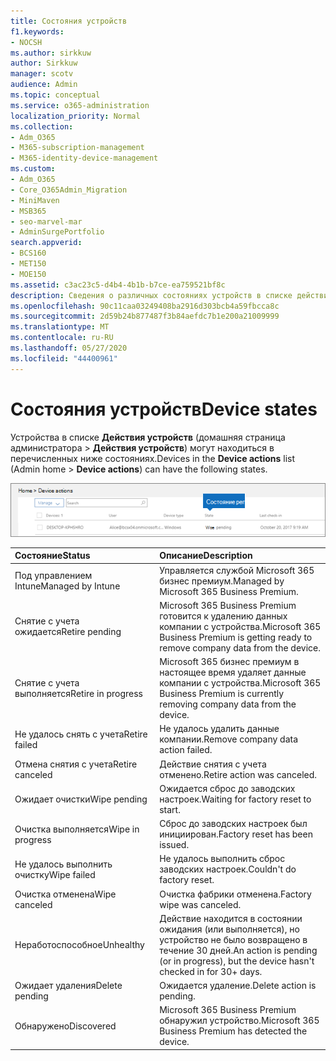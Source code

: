 ```yaml
---
title: Состояния устройств
f1.keywords:
- NOCSH
ms.author: sirkkuw
author: Sirkkuw
manager: scotv
audience: Admin
ms.topic: conceptual
ms.service: o365-administration
localization_priority: Normal
ms.collection:
- Adm_O365
- M365-subscription-management
- M365-identity-device-management
ms.custom:
- Adm_O365
- Core_O365Admin_Migration
- MiniMaven
- MSB365
- seo-marvel-mar
- AdminSurgePortfolio
search.appverid:
- BCS160
- MET150
- MOE150
ms.assetid: c3ac23c5-d4b4-4b1b-b7ce-ea759521bf8c
description: Сведения о различных состояниях устройств в списке действия устройств в домашней странице администратора Microsoft 365 для бизнеса.
ms.openlocfilehash: 90c11caa03249408ba2916d303bcb4a59fbcca8c
ms.sourcegitcommit: 2d59b24b877487f3b84aefdc7b1e200a21009999
ms.translationtype: MT
ms.contentlocale: ru-RU
ms.lasthandoff: 05/27/2020
ms.locfileid: "44400961"
---
```

# <a name="device-states"></a><span data-ttu-id="57373-103">Состояния устройств</span><span class="sxs-lookup"><span data-stu-id="57373-103">Device states</span></span>

<span data-ttu-id="57373-104">Устройства в списке **Действия устройств** (домашняя страница администратора \> **Действия устройств**) могут находиться в перечисленных ниже состояниях.</span><span class="sxs-lookup"><span data-stu-id="57373-104">Devices in the **Device actions** list (Admin home \> **Device actions**) can have the following states.</span></span>
  
![In the Device actions list, you can see the Devices states.](../media/a621c47e-45d9-4e1a-beb9-c03254d40c1d.png)
  
|<span data-ttu-id="57373-106">**Состояние**</span><span class="sxs-lookup"><span data-stu-id="57373-106">**Status**</span></span>|<span data-ttu-id="57373-107">**Описание**</span><span class="sxs-lookup"><span data-stu-id="57373-107">**Description**</span></span>|
|:-----|:-----|
|<span data-ttu-id="57373-108">Под управлением Intune</span><span class="sxs-lookup"><span data-stu-id="57373-108">Managed by Intune</span></span>  <br/> |<span data-ttu-id="57373-109">Управляется службой Microsoft 365 бизнес премиум.</span><span class="sxs-lookup"><span data-stu-id="57373-109">Managed by Microsoft 365 Business Premium.</span></span>  <br/> |
|<span data-ttu-id="57373-110">Снятие с учета ожидается</span><span class="sxs-lookup"><span data-stu-id="57373-110">Retire pending</span></span>  <br/> |<span data-ttu-id="57373-111">Microsoft 365 Business Premium готовится к удалению данных компании с устройства.</span><span class="sxs-lookup"><span data-stu-id="57373-111">Microsoft 365 Business Premium is getting ready to remove company data from the device.</span></span>  <br/> |
|<span data-ttu-id="57373-112">Снятие с учета выполняется</span><span class="sxs-lookup"><span data-stu-id="57373-112">Retire in progress</span></span>  <br/> |<span data-ttu-id="57373-113">Microsoft 365 бизнес премиум в настоящее время удаляет данные компании с устройства.</span><span class="sxs-lookup"><span data-stu-id="57373-113">Microsoft 365 Business Premium is currently removing company data from the device.</span></span>  <br/> |
|<span data-ttu-id="57373-114">Не удалось снять с учета</span><span class="sxs-lookup"><span data-stu-id="57373-114">Retire failed</span></span>  <br/> | <span data-ttu-id="57373-115">Не удалось удалить данные компании.</span><span class="sxs-lookup"><span data-stu-id="57373-115">Remove company data action failed.</span></span>  <br/> |
|<span data-ttu-id="57373-116">Отмена снятия с учета</span><span class="sxs-lookup"><span data-stu-id="57373-116">Retire canceled</span></span>  <br/> |<span data-ttu-id="57373-117">Действие снятия с учета отменено.</span><span class="sxs-lookup"><span data-stu-id="57373-117">Retire action was canceled.</span></span>  <br/> |
|<span data-ttu-id="57373-118">Ожидает очистки</span><span class="sxs-lookup"><span data-stu-id="57373-118">Wipe pending</span></span>  <br/> |<span data-ttu-id="57373-119">Ожидается сброс до заводских настроек.</span><span class="sxs-lookup"><span data-stu-id="57373-119">Waiting for factory reset to start.</span></span>  <br/> |
|<span data-ttu-id="57373-120">Очистка выполняется</span><span class="sxs-lookup"><span data-stu-id="57373-120">Wipe in progress</span></span>  <br/> |<span data-ttu-id="57373-121">Сброс до заводских настроек был инициирован.</span><span class="sxs-lookup"><span data-stu-id="57373-121">Factory reset has been issued.</span></span>  <br/> |
|<span data-ttu-id="57373-122">Не удалось выполнить очистку</span><span class="sxs-lookup"><span data-stu-id="57373-122">Wipe failed</span></span>  <br/> |<span data-ttu-id="57373-123">Не удалось выполнить сброс заводских настроек.</span><span class="sxs-lookup"><span data-stu-id="57373-123">Couldn't do factory reset.</span></span>  <br/> |
|<span data-ttu-id="57373-124">Очистка отменена</span><span class="sxs-lookup"><span data-stu-id="57373-124">Wipe canceled</span></span>  <br/> |<span data-ttu-id="57373-125">Очистка фабрики отменена.</span><span class="sxs-lookup"><span data-stu-id="57373-125">Factory wipe was canceled.</span></span>  <br/> |
|<span data-ttu-id="57373-126">Неработоспособное</span><span class="sxs-lookup"><span data-stu-id="57373-126">Unhealthy</span></span>  <br/> |<span data-ttu-id="57373-127">Действие находится в состоянии ожидания (или выполняется), но устройство не было возвращено в течение 30 дней.</span><span class="sxs-lookup"><span data-stu-id="57373-127">An action is pending (or in progress), but the device hasn't checked in for 30+ days.</span></span>  <br/> |
|<span data-ttu-id="57373-128">Ожидает удаления</span><span class="sxs-lookup"><span data-stu-id="57373-128">Delete pending</span></span>  <br/> |<span data-ttu-id="57373-129">Ожидается удаление.</span><span class="sxs-lookup"><span data-stu-id="57373-129">Delete action is pending.</span></span>  <br/> |
|<span data-ttu-id="57373-130">Обнаружено</span><span class="sxs-lookup"><span data-stu-id="57373-130">Discovered</span></span>  <br/> |<span data-ttu-id="57373-131">Microsoft 365 Business Premium обнаружил устройство.</span><span class="sxs-lookup"><span data-stu-id="57373-131">Microsoft 365 Business Premium has detected the device.</span></span>  <br/> |
   
